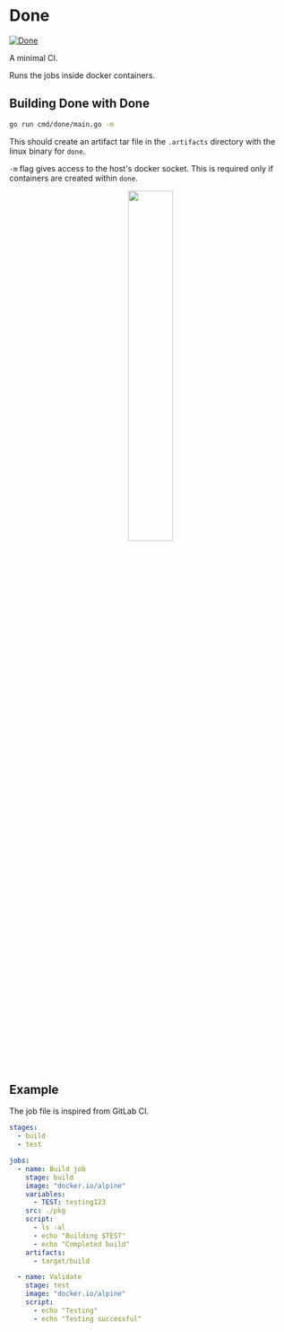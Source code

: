 # Done
[![Done](https://github.com/cvhariharan/done/actions/workflows/main.yml/badge.svg)](https://github.com/cvhariharan/done/actions/workflows/main.yml)

A minimal CI.

Runs the jobs inside docker containers.

## Building Done with Done
```bash
go run cmd/done/main.go -m
```
This should create an artifact tar file in the `.artifacts` directory with the linux binary for `done`.

`-m` flag gives access to the host's docker socket. This is required only if containers are created within `done`.
<p align="center">
    <img src="https://media.tenor.com/rKLBka9zl5UAAAAd/yeah-excellent.gif" width="40%" height="40%">
<p>

## Example
The job file is inspired from GitLab CI.

```yaml
stages:
  - build
  - test

jobs:
  - name: Build job
    stage: build
    image: "docker.io/alpine"
    variables:
      - TEST: testing123
    src: ./pkg
    script:
      - ls -al
      - echo "Building $TEST"
      - echo "Completed build"
    artifacts:
      - target/build

  - name: Validate
    stage: test
    image: "docker.io/alpine"
    script:
      - echo "Testing"
      - echo "Testing successful"
```

